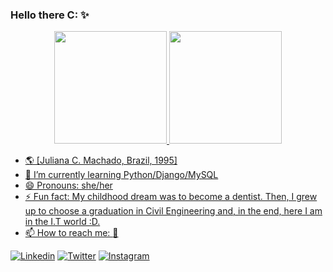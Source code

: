 ### Hello there C: ✨

<div align="center">
  <a href="https://github.com/juliax5">
  <img height="180em" src="https://github-readme-stats.vercel.app/api?username=juliax5&show_icons=true&theme=nord"/>
  <img height="180em" src="https://github-readme-stats.vercel.app/api/top-langs/?username=juliax5&layout=compact&theme=nord"/>
</div>

- 🌎 [Juliana C. Machado, Brazil, 1995]
- 🌱 I’m currently learning Python/Django/MySQL
- 😄 Pronouns: she/her
- ⚡ Fun fact: My childhood dream was to become a dentist. Then, I grew up to choose a graduation in Civil Engineering and, in the end, here I am in the I.T world :D.
- 📫 How to reach me: <a href="mailto:jfcaiado@hotmail.com">📨</a>

[![Linkedin](https://img.shields.io/badge/LinkedIn-0077B5?style=for-the-badge&logo=linkedin&logoColor=white)](https://www.linkedin.com/in/jfcm/)
[![Twitter](https://img.shields.io/badge/Twitter-1DA1F2?style=for-the-badge&logo=twitter&logoColor=white)](https://twitter.com/juli4x_py)
[![Instagram](https://img.shields.io/badge/Instagram-E4405F?style=for-the-badge&logo=instagram&logoColor=white)](https://www.instagram.com/julianacaiado/)
